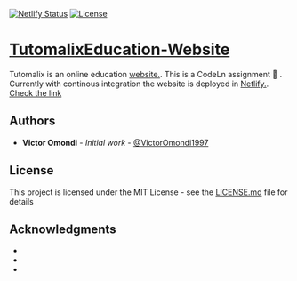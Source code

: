 [![Netlify Status](https://api.netlify.com/api/v1/badges/2ce839a9-a27a-4d51-a900-1b2f9db951fd/deploy-status)](https://app.netlify.com/sites/tutomalix/deploys) [![License](https://img.shields.io/badge/License-Apache%202.0-blue.svg)](https://github.com/VictorOmondi1997/TutomalixEducation-Website/blob/master/LICENSE)

# [TutomalixEducation-Website](https://tutomalix.netlify.com/)
Tutomalix is an online education [website.](https://tutomalix.netlify.com/). This is a CodeLn assignment :book: . Currently with continous integration the website is deployed in [Netlify.](https://tutomalix.netlify.com/). [Check the link](https://tutomalix.netlify.com/)

## Authors

* **Victor Omondi** - *Initial work* - [@VictorOmondi1997](https://github.com/VictorOmondi1997)

## License

This project is licensed under the MIT License - see the [LICENSE.md](LICENSE.md) file for details

## Acknowledgments

* 
* 
* 